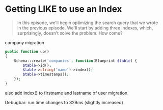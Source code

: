# Getting LIKE to use an Index

> In this episode, we'll begin optimizing the search query that we wrote in the previous episode. We'll start by adding three indexes, which, surprisingly, doesn't solve the problem. How come?

company migration

```php
public function up()
{
    Schema::create('companies', function(Blueprint $table) {
        $table->id();
        $table->string('name')->index();
        $table->timestamps();
    });
}
```

also add index() to firstname and lastname of user migration.

Debugbar: run time changes to 329ms (slightly increased)
